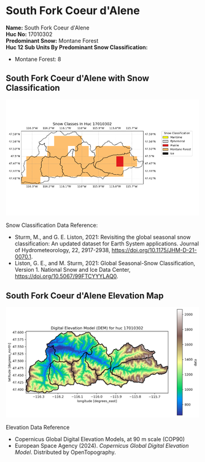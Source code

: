 # South Fork Coeur d'Alene


**Name:**             South Fork Coeur d'Alene <br>
**Huc No:**           17010302 <br> 
**Predominant Snow:** Montane Forest <br>
**Huc 12 Sub Units By Predominant Snow Classification:**
- Montane Forest: 8 


## South Fork Coeur d'Alene with Snow Classification 

![Snow Classes Map](../basic_maps/Snow_classes_in_17010302.png)

Snow Classification Data Reference: 
- Sturm, M., and G. E. Liston, 2021: Revisiting the global seasonal snow classification: An updated dataset for Earth System applications.  Journal of Hydrometeorology, 22, 2917-2938, https://doi.org/10.1175/JHM-D-21-0070.1.
- Liston, G. E., and M. Sturm, 2021: Global Seasonal-Snow Classification, Version 1. National Snow and Ice Data Center, https://doi.org/10.5067/99FTCYYYLAQ0.

## South Fork Coeur d'Alene Elevation Map 
![Elevation Map](../basic_maps/dem_huc17010302.png)

Elevation Data Reference 
- Copernicus Global Digital Elevation Models, at 90 m scale (COP90)
- European Space Agency (2024).  <i>Copernicus Global Digital Elevation Model</i>.  Distributed by OpenTopography.
